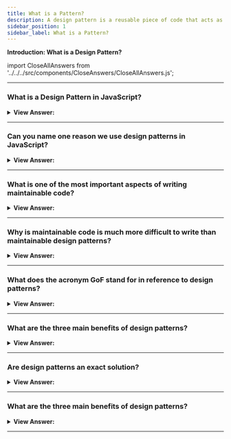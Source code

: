 ```yaml
---
title: What is a Pattern?
description: A design pattern is a reusable piece of code that acts as a solution to recurring problems in JavaScript.
sidebar_position: 1
sidebar_label: What is a Pattern?
---
```


**Introduction: What is a Design Pattern?**

import CloseAllAnswers from '../../../src/components/CloseAnswers/CloseAllAnswers.js';

<CloseAllAnswers />

---

### What is a Design Pattern in JavaScript?

<details>
  <summary>
    <strong>View Answer:</strong>
  </summary>
  <div>
    <div>
      <strong>Interview Response:</strong> A design pattern is a reusable piece of code that acts as a solution to recurring problems in JavaScript.
    </div>
    <br/>
    <div>
      <strong>Technical Response:</strong> A design pattern can be thought of as a template for solving a particular design problem. It is not a finished piece of code that can be directly applied to your program. It is rather a description or template that can give you ideas on how to approach a problem and inspire solutions. Thus, the code for the two different programming scenarios implementing the same pattern can differ.
    </div>
  </div>
</details>

---

### Can you name one reason we use design patterns in JavaScript?

<details>
  <summary>
    <strong>View Answer:</strong>
  </summary>
  <div>
    <div>
      <strong>Interview Response:</strong> Design patterns provide us a common vocabulary to describe solutions to problems within our applications. This can be significantly simpler than describing syntax and semantics when we're attempting to convey a way of structuring a solution in code form to others.
    </div>    
  </div>
</details>

---

### What is one of the most important aspects of writing maintainable code?

<details>
  <summary>
    <strong>View Answer:</strong>
  </summary>
  <div>
    <div>
      <strong>Interview Response:</strong> One of the most important aspects of writing maintainable code is being able to notice the recurring themes in that code and optimize them.
    </div>    
  </div>
</details>

---

### Why is maintainable code is much more difficult to write than maintainable design patterns?

<details>
  <summary>
    <strong>View Answer:</strong>
  </summary>
  <div>
    <div>
      <strong>Interview Response:</strong> The reason for this is that the code you write is not only used by other developers, but also by yourself in the future. If you are not able to notice the patterns in your code, you will be unable to optimize them.
    </div>    
  </div>
</details>

---

### What does the acronym GoF stand for in reference to design patterns?

<details>
  <summary>
    <strong>View Answer:</strong>
  </summary>
  <div>
    <div>
      <strong>Interview Response:</strong> GoF stands for “Gang of Four” which represents the four engineers including Erich Gamma, Richard Helm, Ralph Johnson, and John Vlissides who published  “Design Patterns: Elements Of Reusable Object-Oriented Software”.
    </div>    
  </div>
</details>

---

### What are the three main benefits of design patterns?

<details>
  <summary>
    <strong>View Answer:</strong>
  </summary>
  <div>
    <div>
      <strong>Interview Response:</strong> Design patterns provide use with a solid approach to solving problems, act as an out of the box solution, and can be expressive.
    </div><br/>
    <div>
      <strong>Technical Response:</strong> Design patterns have three main benefits:
    </div>
    <br />
    <div></div>

1. Patterns are proven solutions: They provide solid approaches to solving issues in software development using proven techniques that reflect the experience and insights the developers that helped define them bring to the pattern.
2. Patterns can be easily reused: A pattern usually reflects an out of the box solution that can be adapted to suit our own needs. This feature makes them quite robust.
3. Patterns can be expressive: When we look at a pattern there’s generally a set structure and vocabulary to the solution presented that can help express rather large solutions quite elegantly.

<br />
  </div>
</details>

---

### Are design patterns an exact solution?

<details>
  <summary>
    <strong>View Answer:</strong>
  </summary>
  <div>
    <div>
      <strong>Interview Response:</strong> No, design patterns are not an exact solution. It’s important that we remember the role of a pattern is merely to provide us with a solution scheme. Patterns don’t solve all design problems nor do they replace good software designers, however, they do support them.
    </div>    
  </div>
</details>

---

### What are the three main benefits of design patterns?

<details>
  <summary>
    <strong>View Answer:</strong>
  </summary>
  <div>
    <div>
      <strong>Interview Response:</strong> Advantages of using design patterns:
    </div>
    <div></div>

- **Reusing patterns assists in preventing minor issues that can cause major problems in the application development process.** What this means is when code is built on proven patterns, we can afford to spend less time worrying about the structure of our code and more time focusing on the quality of our overall solution. This is because patterns can encourage us to code in a more structured and organized fashion avoiding the need to refactor it for cleanliness purposes in the future.

- **Patterns can provide generalized solutions which are documented in a fashion that doesn't require them to be tied to a specific problem.** This generalized approach means that regardless of the application (and in many cases the programming language) we are working with, design patterns can be applied to improve the structure of our code.

- **Certain patterns can actually decrease the overall file-size footprint of our code by avoiding repetition.** By encouraging developers to look more closely at their solutions for areas where instant reductions in repetition can be made, e.g. reducing the number of functions performing similar processes in favor of a single generalized function, the overall size of our codebase can be decreased. This is also known as making code more DRY.

- **Patterns add to a developer's vocabulary, which makes communication faster.**

- **Patterns that are frequently used can be improved over time by harnessing the collective experiences other developers using those patterns contribute back to the design pattern community.** In some cases this leads to the creation of entirely new design patterns whilst in others it can lead to the provision of improved guidelines on how specific patterns can be best used. This can ensure that pattern-based solutions continue to become more robust than ad-hoc solutions may be.

<br />
  </div>
</details>

---
